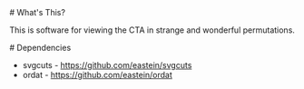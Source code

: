 <A name="toc1-0" title="What's This?" />
# What's This?

This is software for viewing the CTA in strange and wonderful permutations.

<A name="toc1-5" title="Dependencies" />
# Dependencies

* svgcuts - https://github.com/eastein/svgcuts
* ordat - https://github.com/eastein/ordat
